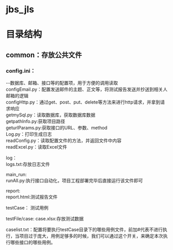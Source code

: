 # jbs_jls
# 目录结构   
## common：存放公共文件   
  ### config.ini：
  --数据库、邮箱、接口等的配置项，用于方便的调用读取   
  configEmail.py：配置发送邮件的主题、正文等，将测试报告发送并抄送到相关人邮箱的逻辑   
  configHttp.py：通过get、post、put、delete等方法来进行http请求，并拿到请求响应   
  getmySql.py：读取数据库，获取数据库数据   
  getpathInfo.py:获取项目路径   
  geturlParams.py:获取接口的URL、参数、method   
  Log.py：打印生成日志   
  readConfig.py：读取配置文件的方法，并返回文件中内容   
  readExcel.py：读取Excel文件   
  
  
log：   
  logs.txt:存放日志文件   
  
  
main_run:   
  runAll.py:执行接口自动化，项目工程部署完毕后直接运行该文件即可   
  
  
report:   
  report.html:测试报告文件   
  
  
testCase：
  测试用例
  
 
testFile/case:
  case.xlsx:存放测试数据
  
  
 caselist.txt：配置将要执行testCase目录下的哪些用例文件，前加#代表不进行执行，当项目过于庞大，用例足够多的时候，我们可以通过这个开关，来确定本次执行哪些接口的哪些用例。

  
  
